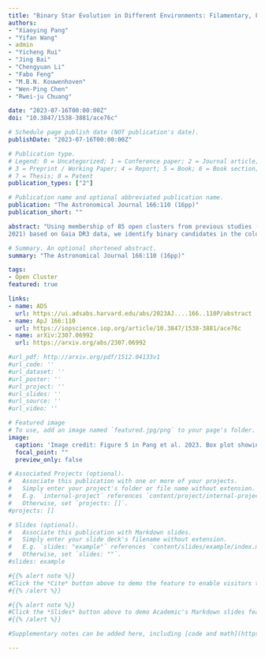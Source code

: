 ```yaml
---
title: "Binary Star Evolution in Different Environments: Filamentary, Fractal, Halo and Tidal-tail Clusters"
authors:
- "Xiaoying Pang"
- "Yifan Wang"
- admin
- "Yicheng Rui"
- "Jing Bai"
- "Chengyuan Li"
- "Fabo Feng"
- "M.B.N. Kouwenhoven"
- "Wen-Ping Chen"
- "Rwei-ju Chuang"

date: "2023-07-16T00:00:00Z"
doi: "10.3847/1538-3881/ace76c"

# Schedule page publish date (NOT publication's date).
publishDate: "2023-07-16T00:00:00Z"

# Publication type.
# Legend: 0 = Uncategorized; 1 = Conference paper; 2 = Journal article;
# 3 = Preprint / Working Paper; 4 = Report; 5 = Book; 6 = Book section;
# 7 = Thesis; 8 = Patent
publication_types: ["2"]

# Publication name and optional abbreviated publication name.
publication: "The Astronomical Journal 166:110 (16pp)"
publication_short: ""

abstract: "Using membership of 85 open clusters from previous studies (Pang et al. 2021a,b, 2022b; Li et al.
2021) based on Gaia DR3 data, we identify binary candidates in the color-magnitude diagram, for systems with mass ratio q>0.4. The binary fraction is corrected for incompleteness at different distances due to the Gaia angular resolution limit. We find a decreasing binary fraction with increasing cluster age, with substantial scatter. For clusters with a total mass >200 Msun, the binary fraction is independent of cluster mass. The binary fraction depends strongly on stellar density. Among four types of cluster environments, the lowest-density filamentary and fractal stellar groups have the highest mean binary fraction: 23.6% and 23.2%, respectively. The mean binary fraction in tidal-tail clusters is 20.8%, and is lowest in the densest halo-type clusters: 14.8%. We find clear evidence of early disruptions of binary stars in the cluster sample. The radial binary fraction depends strongly on the cluster-centric distance across all four types of environments, with the smallest binary fraction within the half-mass radius $r_h$, and increasing towards a few $r_h$. Only hints of mass segregation is found in the target clusters. The observed amount of mass segregation is not significant to generate a global effect inside the target clusters. We evaluate the bias of unresolved binary systems (assuming a primary mass of 1 Msun) in 1D tangential velocity, which is 0.1-1 $km s^{-1}$. Further studies are required to characterize the internal star cluster kinematics using Gaia proper motions."

# Summary. An optional shortened abstract.
summary: "The Astronomical Journal 166:110 (16pp)"

tags:
- Open Cluster
featured: true

links:
- name: ADS
  url: https://ui.adsabs.harvard.edu/abs/2023AJ....166..110P/abstract
- name: ApJ 166:110
  url: https://iopscience.iop.org/article/10.3847/1538-3881/ace76c
- name: arXiv:2307.06992
  url: https://arxiv.org/abs/2307.06992

#url_pdf: http://arxiv.org/pdf/1512.04133v1
#url_code: ''
#url_dataset: ''
#url_poster: ''
#url_project: ''
#url_slides: ''
#url_source: ''
#url_video: ''

# Featured image
# To use, add an image named `featured.jpg/png` to your page's folder.
image:
  caption: 'Image credit: Figure 5 in Pang et al. 2023. Box plot showing radial binary fraction as a function of cluster-centric distance as half-mass radius (rh). For each panel shows four types of clusters: (a) filamentary , (b) fractal, (c) halo , and (d) tidal-tail.'
  focal_point: ""
  preview_only: false

# Associated Projects (optional).
#   Associate this publication with one or more of your projects.
#   Simply enter your project's folder or file name without extension.
#   E.g. `internal-project` references `content/project/internal-project/index.md`.
#   Otherwise, set `projects: []`.
#projects: []

# Slides (optional).
#   Associate this publication with Markdown slides.
#   Simply enter your slide deck's filename without extension.
#   E.g. `slides: "example"` references `content/slides/example/index.md`.
#   Otherwise, set `slides: ""`.
#slides: example

#{{% alert note %}}
#Click the *Cite* button above to demo the feature to enable visitors to import publication metadata into their reference #management software.
#{{% /alert %}}

#{{% alert note %}}
#Click the *Slides* button above to demo Academic's Markdown slides feature.
#{{% /alert %}}

#Supplementary notes can be added here, including [code and math](https://sourcethemes.com/academic/docs/writing-markdown-#latex/).

---
```


